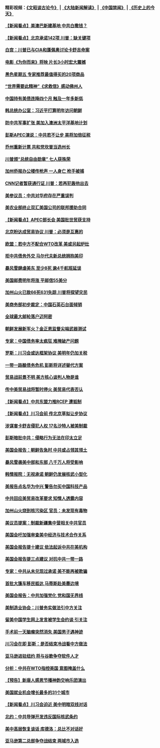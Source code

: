 #### 精彩视频：[《文昭谈古论今》](https://github.com/gfw-breaker/wenzhao/blob/master/README.md?t=11180031) | [《大陆新闻解读》](https://github.com/gfw-breaker/ntdtv-comedy/blob/master/README.md?t=11180031) | [《中国禁闻》](https://github.com/gfw-breaker/ntdtv-news/blob/master/README.md?t=11180031) | [《历史上的今天》](https://github.com/gfw-breaker/today-in-history/blob/master/README.md?t=11180031) 

#### [【新闻看点】美澳巴新建基地 中共白撒钱？](../pages/nsc412/n10858636.md?t=11180031) 

#### [【新闻看点】北京承诺142项 川普：缺关键项](../pages/nsc412/n10858513.md?t=11180031) 

#### [白宫：川普已与CIA和蓬佩奥讨论卡舒吉命案](../pages/nsc412/n10858517.md?t=11180031) 

#### [电影《为你而来》将映 片长3小时宏大震撼](../pages/nsc412/n10858320.md?t=11180031) 

#### [黑色星期五 专家推荐最值得买的20项商品](../pages/nsc412/n10858552.md?t=11180031) 

#### [“世界需要此精神”《求救信》感动佛州人](../pages/nsc412/n10857595.md?t=11180031) 

#### [中国持有美债连降四个月 触及一年多新低](../pages/nsc412/n10858378.md?t=11180031) 

#### [韩总统办公室：习近平打算明年访问朝鲜](../pages/nsc412/n10858325.md?t=11180031) 

#### [防中共军事扩张 美加入澳洲太平洋基地计划](../pages/nsc412/n10858258.md?t=11180031) 

#### [彭斯APEC演说：中共若不让步 美将加倍征税](../pages/nsc412/n10858071.md?t=11180031) 

#### [乔州重新计票 共和党坎普当选州长](../pages/nsc412/n10857784.md?t=11180031) 

#### [川普颁“总统自由勋章” 七人获殊荣](../pages/nsc412/n10857652.md?t=11180031) 

#### [加州侨报办公楼传枪声 一人身亡 枪手被捕](../pages/nsc412/n10857284.md?t=11180031) 

#### [CNN记者暂获通行证 川普：若再犯轰他出去](../pages/nsc412/n10857438.md?t=11180031) 

#### [美参议员：中共对华府存在严重误判](../pages/nsc412/n10857352.md?t=11180031) 

#### [美农业部终止双汇美国公司的联邦援助合同](../pages/nsc412/n10857177.md?t=11180031) 

#### [【新闻看点】APEC部长会 美国批世贸获支持](../pages/nsc412/n10857086.md?t=11180031) 

#### [北京盼达成贸易协议 川普：必须是互惠的](../pages/nsc412/n10857142.md?t=11180031) 

#### [欧盟：若中方不配合WTO改革 美或另起炉灶](../pages/nsc412/n10856866.md?t=11180031) 

#### [拒中共债务外交 马尔代夫新总统拥抱美印](../pages/nsc412/n10856998.md?t=11180031) 

#### [暴风雪肆虐美东 至少8死 逾4千航班延误](../pages/nsc412/n10856804.md?t=11180031) 

#### [美国邮费明年将涨 平邮信55美分](../pages/nsc412/n10855632.md?t=11180031) 

#### [加州山火已致66死631失踪 川普将探望灾民](../pages/nsc412/n10856213.md?t=11180031) 

#### [美商务部初步裁定：中国石英石台面倾销](../pages/nsc412/n10855128.md?t=11180031) 

#### [全球最大邮轮落户迈阿密](../pages/nsc412/n10855367.md?t=11180031) 

#### [朝鲜发展新军火？金正恩监督尖端武器测试](../pages/nsc412/n10855089.md?t=11180031) 

#### [专家：中国债务率太疯狂 难掩破产问题](../pages/nsc412/n10854958.md?t=11180031) 

#### [罗斯：川习会或达框架协议 美明年仍加关税](../pages/nsc412/n10854923.md?t=11180031) 

#### [一带一路酿债务危机 彭斯将详述替代方案](../pages/nsc412/n10854827.md?t=11180031) 

#### [贸易战前景不明 美方核心谈判人物是谁](../pages/nsc412/n10854405.md?t=11180031) 

#### [传中美贸易战将暂时停火 美贸易代表否认](../pages/nsc412/n10854807.md?t=11180031) 

#### [【新闻看点】中共东盟力推RCEP 遭抵制](../pages/nsc412/n10854549.md?t=11180031) 

#### [【新闻看点】川习会前 传北京草拟让步协议](../pages/nsc412/n10854649.md?t=11180031) 

#### [涉谋害卡舒吉侵犯人权 17名沙特人被美制裁](../pages/nsc412/n10854611.md?t=11180031) 

#### [彭斯暗批中共：侵略行为无法在印太立足](../pages/nsc412/n10853726.md?t=11180031) 

#### [美国会报告：朝鲜告急时 中共或占领其领土](../pages/nsc412/n10852870.md?t=11180031) 

#### [暴风雪袭美中部和东部 八千万人将受影响](../pages/nsc412/n10853082.md?t=11180031) 

#### [韩情报院：无视承诺 朝鲜仍发展核武小型化](../pages/nsc412/n10853349.md?t=11180031) 

#### [美报告点名华为中兴 警告勿买中国科技产品](../pages/nsc412/n10852143.md?t=11180031) 

#### [中共回应美贸易改革要求 知情人透露内容](../pages/nsc412/n10852470.md?t=11180031) 

#### [加州山火烧到核污染区 官员：未发现有毒物](../pages/nsc412/n10852387.md?t=11180031) 

#### [美议员提案：制裁新疆集中营相关中共官员](../pages/nsc412/n10852429.md?t=11180031) 

#### [美国会吁加强审查美中经济与技术合作关系](../pages/nsc412/n10852368.md?t=11180031) 

#### [美国会报告提十建议 依法起诉中共在美机构](../pages/nsc412/n10851671.md?t=11180031) 

#### [美国会报告提三点建议 对抗中共一带一路](../pages/nsc412/n10852252.md?t=11180031) 

#### [专家：中共从未兑现过承诺 美不能再被欺骗](../pages/nsc412/n10851988.md?t=11180031) 

#### [首批大篷车移民抵达 马蒂斯赴美墨边境](../pages/nsc412/n10851949.md?t=11180031) 

#### [美国会报告：中共加强党化 党和国无界线](../pages/nsc412/n10851682.md?t=11180031) 

#### [美制造业协会：川普务实做法引中方关注](../pages/nsc412/n10851022.md?t=11180031) 

#### [留美中国学生网上发言被学生会约谈 引关注](../pages/nsc412/n10850335.md?t=11180031) 

#### [手术前一天脑瘤突然消失 美国男子遇神迹](../pages/nsc412/n10850402.md?t=11180031) 

#### [川习会在即 彭斯：是否结束冷战看中方做法](../pages/nsc412/n10849918.md?t=11180031) 

#### [亚马逊进驻纽约 将与谷歌争夺软件人才](../pages/nsc412/n10850103.md?t=11180031) 

#### [分析：中共在WTO指控美国 意图掩盖什么](../pages/nsc412/n10849991.md?t=11180031) 

#### [【预告】新唐人感恩节播神韵交响乐团演出](../pages/nsc412/n10849459.md?t=11180031) 

#### [美国就业机会增长最多的31个城市](../pages/nsc412/n10849779.md?t=11180031) 

#### [【新闻看点】川习会迫近 美中明暗双线对话](../pages/nsc412/n10849537.md?t=11180031) 

#### [北约：中共导弹开发违反国际核武条约](../pages/nsc412/n10849551.md?t=11180031) 

#### [美中高层恢复谈话 库德洛：总比不对话好](../pages/nsc412/n10849556.md?t=11180031) 

#### [亚马逊第二总部争夺战结束 两城市入选](../pages/nsc412/n10849466.md?t=11180031) 

